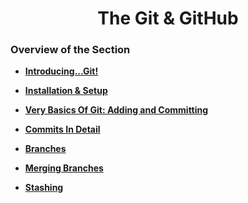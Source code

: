 <h1 align="center">The Git & GitHub</h1>

### Overview of the Section
* **[Introducing...Git!](https://github.com/tsokac2/-_-_Git_and_GitHub_CheatSheet/blob/main/%2301_Introducing_Git.MD)**

* **[Installation & Setup](https://github.com/tsokac2/-_-_Git_and_GitHub_CheatSheet/blob/main/%2302_Installation_and_Setup.MD)**

* **[Very Basics Of Git: Adding and Committing](https://github.com/tsokac2/-_-_Git_and_GitHub_CheatSheet/blob/main/%2303_Basics_Of_Git.MD)**

* **[Commits In Detail](https://github.com/tsokac2/-_-_Git_and_GitHub_CheatSheet/blob/main/%2304_Commits_In_Detail.MD)**

* **[Branches](https://github.com/tsokac2/-_-_Git_and_GitHub_CheatSheet/blob/main/%2305_Branches.MD)**

* **[Merging Branches](https://github.com/tsokac2/-_-_Git_and_GitHub_CheatSheet/blob/main/%2306_Merging_Branches.MD)**

* **[Stashing](https://github.com/tsokac2/-_-_Git_and_GitHub_CheatSheet/blob/main/%2308_Stashing.MD)**














